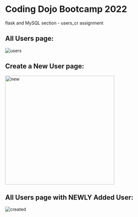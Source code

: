 # Coding Dojo Bootcamp 2022
flask and MySQL section - users_cr assignment

## All Users page:

![users](https://user-images.githubusercontent.com/99504059/176843349-7206ea45-5acd-4286-ada1-bcd4e6dc98b1.png)

## Create a New User page:

<img width="350" alt="new" src="https://user-images.githubusercontent.com/99504059/176843403-3bae32ac-059a-46e7-80f5-7eff0bd339b6.png">

## All Users page with NEWLY Added User:

![created](https://user-images.githubusercontent.com/99504059/176843535-99cea85e-7502-4a32-9b04-6d2dd8a29261.png)
